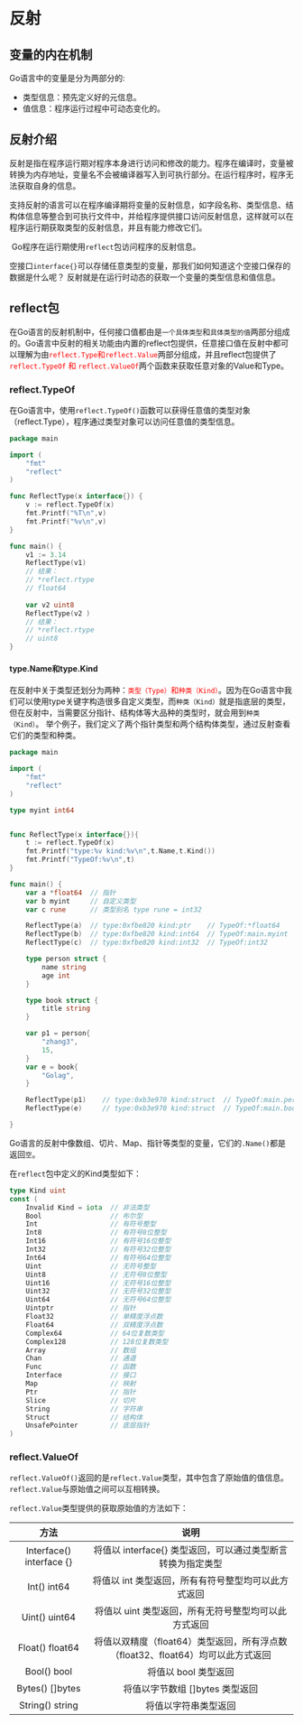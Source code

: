 # 反射

## 变量的内在机制

Go语言中的变量是分为两部分的:

- 类型信息：预先定义好的元信息。
- 值信息：程序运行过程中可动态变化的。

## 反射介绍

​        反射是指在程序运行期对程序本身进行访问和修改的能力。程序在编译时，变量被转换为内存地址，变量名不会被编译器写入到可执行部分。在运行程序时，程序无法获取自身的信息。

​        支持反射的语言可以在程序编译期将变量的反射信息，如字段名称、类型信息、结构体信息等整合到可执行文件中，并给程序提供接口访问反射信息，这样就可以在程序运行期获取类型的反射信息，并且有能力修改它们。

​        Go程序在运行期使用`reflect`包访问程序的反射信息。

​        空接口`interface{}`可以存储任意类型的变量，那我们如何知道这个空接口保存的数据是什么呢？ 反射就是在运行时动态的获取一个变量的类型信息和值信息。



## reflect包

​        在Go语言的反射机制中，任何接口值都由是`一个具体类型`和`具体类型的值`两部分组成的。Go语言中反射的相关功能由内置的reflect包提供，任意接口值在反射中都可以理解为由<font color=FF0000>`reflect.Type`和`reflect.Value`</font>两部分组成，并且reflect包提供了<font color=FF0000>`reflect.TypeOf` 和 `reflect.ValueOf`</font>两个函数来获取任意对象的Value和Type。 



### reflect.TypeOf

​        在Go语言中，使用`reflect.TypeOf()`函数可以获得任意值的类型对象（reflect.Type），程序通过类型对象可以访问任意值的类型信息。 

```go
package main

import (
	"fmt"
	"reflect"
)

func ReflectType(x interface{}) {
	v := reflect.TypeOf(x)
	fmt.Printf("%T\n",v)  
	fmt.Printf("%v\n",v)  
}

func main() {
	v1 := 3.14
	ReflectType(v1)
	// 结果：
	// *reflect.rtype
	// float64
	
	var v2 uint8
	ReflectType(v2 )
	// 结果：
	// *reflect.rtype
	// uint8
}
```

#### type.Name和type.Kind

​        在反射中关于类型还划分为两种：<font color=FF0000>`类型（Type）`和`种类（Kind）`</font>。因为在Go语言中我们可以使用type关键字构造很多自定义类型，而`种类（Kind）`就是指底层的类型，但在反射中，当需要区分指针、结构体等大品种的类型时，就会用到`种类（Kind）`。 举个例子，我们定义了两个指针类型和两个结构体类型，通过反射查看它们的类型和种类。

```go
package main

import (
	"fmt"
	"reflect"
)

type myint int64


func ReflectType(x interface{}){
	t := reflect.TypeOf(x)
	fmt.Printf("type:%v kind:%v\n",t.Name,t.Kind())
	fmt.Printf("TypeOf:%v\n",t)
}

func main() {
	var a *float64  // 指针
	var b myint     // 自定义类型
	var c rune      // 类型别名 type rune = int32

	ReflectType(a)  // type:0xfbe820 kind:ptr    // TypeOf:*float64
	ReflectType(b)  // type:0xfbe820 kind:int64  // TypeOf:main.myint
	ReflectType(c)  // type:0xfbe820 kind:int32  // TypeOf:int32

	type person struct {
		name string
		age int
	}

	type book struct {
		title string
	}

	var p1 = person{
		"zhang3",
		15,
	}
	var e = book{
		"Golag",
	}

	ReflectType(p1)    // type:0xb3e970 kind:struct  // TypeOf:main.person
	ReflectType(e)     // type:0xb3e970 kind:struct  // TypeOf:main.book

}
```

 Go语言的反射中像数组、切片、Map、指针等类型的变量，它们的`.Name()`都是返回`空`。 

 在`reflect`包中定义的Kind类型如下： 

```go
type Kind uint
const (
    Invalid Kind = iota  // 非法类型
    Bool                 // 布尔型
    Int                  // 有符号整型
    Int8                 // 有符号8位整型
    Int16                // 有符号16位整型
    Int32                // 有符号32位整型
    Int64                // 有符号64位整型
    Uint                 // 无符号整型
    Uint8                // 无符号8位整型
    Uint16               // 无符号16位整型
    Uint32               // 无符号32位整型
    Uint64               // 无符号64位整型
    Uintptr              // 指针
    Float32              // 单精度浮点数
    Float64              // 双精度浮点数
    Complex64            // 64位复数类型
    Complex128           // 128位复数类型
    Array                // 数组
    Chan                 // 通道
    Func                 // 函数
    Interface            // 接口
    Map                  // 映射
    Ptr                  // 指针
    Slice                // 切片
    String               // 字符串
    Struct               // 结构体
    UnsafePointer        // 底层指针
)
```



### reflect.ValueOf

`reflect.ValueOf()`返回的是`reflect.Value`类型，其中包含了原始值的值信息。`reflect.Value`与原始值之间可以互相转换。

`reflect.Value`类型提供的获取原始值的方法如下：

|           方法           |                             说明                             |
| :----------------------: | :----------------------------------------------------------: |
| Interface() interface {} | 将值以 interface{} 类型返回，可以通过类型断言转换为指定类型  |
|       Int() int64        |     将值以 int 类型返回，所有有符号整型均可以此方式返回      |
|      Uint() uint64       |     将值以 uint 类型返回，所有无符号整型均可以此方式返回     |
|     Float() float64      | 将值以双精度（float64）类型返回，所有浮点数（float32、float64）均可以此方式返回 |
|       Bool() bool        |                     将值以 bool 类型返回                     |
|     Bytes() []bytes      |               将值以字节数组 []bytes 类型返回                |
|     String() string      |                     将值以字符串类型返回                     |



